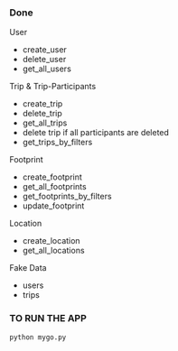 ### Done

User
- create_user
- delete_user
- get_all_users

Trip & Trip-Participants
- create_trip
- delete_trip
- get_all_trips
- delete trip if all participants are deleted
- get_trips_by_filters

Footprint
- create_footprint
- get_all_footprints
- get_footprints_by_filters
- update_footprint

Location
- create_location
- get_all_locations

Fake Data
- users
- trips

### TO RUN THE APP

```
python mygo.py
```